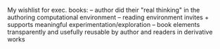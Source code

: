 My wishlist for exec. books: – author did their "real thinking" in the authoring computational environment – reading environment invites + supports meaningful experimentation/exploration – book elements transparently and usefully reusable by author and readers in derivative works
